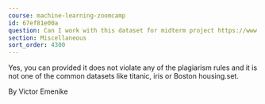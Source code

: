 ```yaml
---
course: machine-learning-zoomcamp
id: 67ef81e00a
question: Can I work with this dataset for midterm project https://www.kaggle.com/datasets/kapoorprakhar/cardio-health-risk-assessment-dataset?
section: Miscellaneous
sort_order: 4300
---
```


Yes, you can provided it does not violate any of the plagiarism rules and it is not one of the common datasets like titanic, iris or Boston housing.set.

By Victor Emenike

